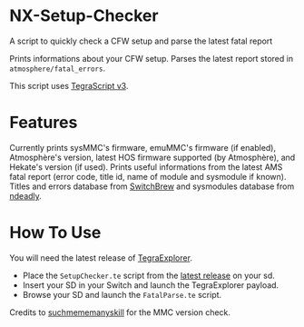 # NX-Setup-Checker
A script to quickly check a CFW setup and parse the latest fatal report

Prints informations about your CFW setup.
Parses the latest report stored in `atmosphere/fatal_errors`.

This script uses [TegraScript v3](https://github.com/suchmememanyskill/TegraScript).

# Features

Currently prints sysMMC's firmware, emuMMC's firmware (if enabled), Atmosphère's version, latest HOS firmware supported (by Atmosphère), and Hekate's version (if used).
Prints useful informations from the latest AMS fatal report (error code, title id, name of module and sysmodule if known).
Titles and errors database from [SwitchBrew](https://switchbrew.org/wiki/Main_Page) and sysmodules database from [ndeadly](https://gist.github.com/ndeadly/a4b8c01bb453028cd0008f282098f696).

# How To Use

You will need the latest release of [TegraExplorer](https://github.com/suchmememanyskill/TegraExplorer/releases).

- Place the `SetupChecker.te` script from the [latest release](https://github.com/JeffVi/NX-Setup-Checker/releases/latest) on your sd.
- Insert your SD in your Switch and launch the TegraExplorer payload.
- Browse your SD and launch the `FatalParse.te` script.

Credits to [suchmememanyskill](https://github.com/suchmememanyskill) for the MMC version check.